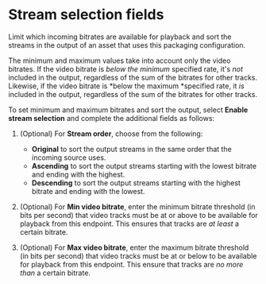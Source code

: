 # Stream selection fields<a name="cfigs-mss-include-streams"></a>

Limit which incoming bitrates are available for playback and sort the streams in the output of an asset that uses this packaging configuration\. 

The minimum and maximum values take into account only the video bitrates\. If the video bitrate is *below the minimum* specified rate, it's *not* included in the output, regardless of the sum of the bitrates for other tracks\. Likewise, if the video bitrate is *below the maximum *specified rate, it *is* included in the output, regardless of the sum of the bitrates for other tracks\.

To set minimum and maximum bitrates and sort the output, select **Enable stream selection** and complete the additional fields as follows:

1. \(Optional\) For **Stream order**, choose from the following:
   + **Original** to sort the output streams in the same order that the incoming source uses\.
   + **Ascending** to sort the output streams starting with the lowest bitrate and ending with the highest\.
   + **Descending** to sort the output streams starting with the highest bitrate and ending with the lowest\.

1. \(Optional\) For **Min video bitrate**, enter the minimum bitrate threshold \(in bits per second\) that video tracks must be at or above to be available for playback from this endpoint\. This ensures that tracks are *at least* a certain bitrate\.

1. \(Optional\) For **Max video bitrate**, enter the maximum bitrate threshold \(in bits per second\) that video tracks must be at or below to be available for playback from this endpoint\. This ensure that tracks are *no more than* a certain bitrate\.